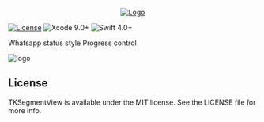 <p align="center">
	<a href="https://github.com/toseefkhilji/TKSegmentView/">
        <img src="https://github.com/toseefkhilji/TKSegmentView/blob/master/Images/TKSegmentView%20Logo.png" alt="Logo">
    </a>
</p>

[![License](https://img.shields.io/github/license/toseefkhilji/TKProgressView.svg)](https://github.com/toseefkhilji/TKProgressView/blob/master/LICENSE?raw=true)
![Xcode 9.0+](https://img.shields.io/badge/Xcode-9.0%2B-blue.svg)
![Swift 4.0+](https://img.shields.io/badge/Swift-4.0%2B-orange.svg)

Whatsapp status style Progress control

![logo](https://github.com/toseefkhilji/TKSegmentView/blob/master/Images/Screenshot.png?raw=true)


License
-------

TKSegmentView is available under the MIT license. See the LICENSE file for more info.

